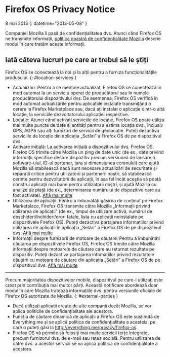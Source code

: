 # Firefox OS Privacy Notice

8 mai 2013
{: datetime="2013-05-08" }

Companiei Mozilla îi pasă de confidențialitatea dvs. Atunci când Firefox OS ne transmite informații, [politica noastră de confidențialitate Mozilla](https://www.mozilla.org/privacy/) descrie modul în care tratăm aceste informații.

## Iată câteva lucruri pe care ar trebui să le știți

Firefox OS se conectează la noi și la alții pentru a furniza funcționalitățile produsului.
{: #location-services }

* Actualizări: Pentru a se menține actualizat, Firefox OS se conectează în mod automat la un serviciu operat de producătorul sau în numele producătorului dispozitivului dvs. De asemenea, Firefox OS verifică în mod automat actualizările pentru aplicațiile instalate transmițând o cerere la Firefox Marketplace sau, dacă ați instalat o aplicație dintr-o altă locație, la serviciile dezvoltatorului aplicației respective.
* Locație: Atunci când activați serviciile de locație, Firefox OS poate utiliza mai multe puncte de date și entități pentru a estima locația dvs., inclusiv GPS, AGPS sau alți furnizori de servicii de geolocație. Puteți dezactiva serviciile de locație din aplicația „Setări” a Firefox OS de pe dispozitivul dvs.
* Activare inițială: La activarea inițială a dispozitivului dvs. Firefox OS, Firefox OS trimite către Mozilla un ping de date unic (de ex., date privind informații specifice despre dispozitiv precum versiunea de lansare a software-ului, ID-ul partener, țara și dimensiunea ecranului) care ajută Mozilla să stabilească dacă sunt necesare actualizări de securitate și reparații critice pentru utilizatorii și partenerii noștri, să stabilească cerințe pentru dezvoltatorii de aplicații, în așa fel încât aceștia să poată construi aplicații mai bune pentru utilizatorii noștri, și ajută Mozilla cu analize de piață (de ex., determinarea numărului de dispozitive care au fost activate). [Află mai multe](https://wiki.mozilla.org/Firefox_OS/Metrics/activationping)
* Utilizarea de aplicații: Pentru a îmbunătăți găsirea de conținut pe Firefox Marketplace, Firefox OS transmite către Mozilla „Informații privind utilizarea de aplicații” (de ex., timpul de utilizare activă, numărul de deschideri/închideri/erori fatale, lista cu aplicații neinstalate pe dispozitivele Firefox OS). Puteți dezactiva partajarea informațiilor privind utilizarea de aplicații în aplicația „Setări” a Firefox OS de pe dispozitivul dvs. [Află mai multe](https://wiki.mozilla.org/FirefoxOS/Metrics/App_Usage)
* Informații despre furnizorii de motoare de căutare: Pentru a îmbunătăți căutarea pe dispozitivele Firefox OS, Firefox OS trimite către Mozilla informații despre motoarele de căutare care  au returnat rezultate pe dispozitiv. Puteți dezactiva partajarea infomațiilor privind rezultatele căutării cu motoare de căutare din aplicația „Setări” a Firefox OS de pe dispozitivul dvs. [Află mai multe](https://wiki.mozilla.org/FirefoxOS/Metrics/App_Usage)

---------------------------------------

Precum majoritatea dispozitivelor mobile, dispozitivul pe care-l utilizați este creat prin contribuția mai multor părți. Această notificare abordează doar modul în care Mozilla tratează informațiile dvs. pentru versiunile oficiale de Firefox OS autorizate de Mozilla.
{: #external-parties }

* Dacă utilizați aplicații create de alte companii decât Mozilla, se vor aplica politicile de confidențialitate ale acestora.
* Funcția de căutare dinamică de aplicații a Firefox OS este susținută de Everything.me și se aplică politica de confidențialitate a acesteia, pe care o puteți găsi la <http://everything.me/privacy/firefox-os>.
* Firefox OS vă permite să folosiți mai multe servicii terțe integrate, precum furnizorul dvs. de e-mail sau rețea socială. Pentru utilizarea de către dvs. a acestor servicii se va aplica politica de confidențialitate a acestora.
